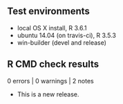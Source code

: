 ## Test environments
* local OS X install, R 3.6.1
* ubuntu 14.04 (on travis-ci), R 3.5.3
* win-builder (devel and release)

## R CMD check results

0 errors | 0 warnings | 2 notes

* This is a new release.
